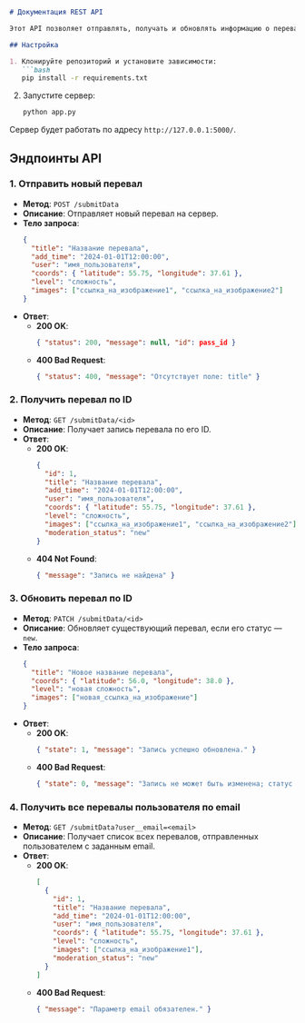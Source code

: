 
```markdown
# Документация REST API

Этот API позволяет отправлять, получать и обновлять информацию о перевалах.

## Настройка

1. Клонируйте репозиторий и установите зависимости:
   ```bash
   pip install -r requirements.txt
   ```
2. Запустите сервер:
   ```bash
   python app.py
   ```

Сервер будет работать по адресу `http://127.0.0.1:5000/`.

## Эндпоинты API

### 1. Отправить новый перевал

- **Метод**: `POST /submitData`
- **Описание**: Отправляет новый перевал на сервер.
- **Тело запроса**:
  ```json
  {
    "title": "Название перевала",
    "add_time": "2024-01-01T12:00:00",
    "user": "имя_пользователя",
    "coords": { "latitude": 55.75, "longitude": 37.61 },
    "level": "сложность",
    "images": ["ссылка_на_изображение1", "ссылка_на_изображение2"]
  }
  ```
- **Ответ**:
  - **200 OK**: 
    ```json
    { "status": 200, "message": null, "id": pass_id }
    ```
  - **400 Bad Request**:
    ```json
    { "status": 400, "message": "Отсутствует поле: title" }
    ```

### 2. Получить перевал по ID

- **Метод**: `GET /submitData/<id>`
- **Описание**: Получает запись перевала по его ID.
- **Ответ**:
  - **200 OK**:
    ```json
    {
      "id": 1,
      "title": "Название перевала",
      "add_time": "2024-01-01T12:00:00",
      "user": "имя_пользователя",
      "coords": { "latitude": 55.75, "longitude": 37.61 },
      "level": "сложность",
      "images": ["ссылка_на_изображение1", "ссылка_на_изображение2"],
      "moderation_status": "new"
    }
    ```
  - **404 Not Found**:
    ```json
    { "message": "Запись не найдена" }
    ```

### 3. Обновить перевал по ID

- **Метод**: `PATCH /submitData/<id>`
- **Описание**: Обновляет существующий перевал, если его статус — `new`.
- **Тело запроса**:
  ```json
  {
    "title": "Новое название перевала",
    "coords": { "latitude": 56.0, "longitude": 38.0 },
    "level": "новая сложность",
    "images": ["новая_ссылка_на_изображение"]
  }
  ```
- **Ответ**:
  - **200 OK**:
    ```json
    { "state": 1, "message": "Запись успешно обновлена." }
    ```
  - **400 Bad Request**:
    ```json
    { "state": 0, "message": "Запись не может быть изменена; статус не 'new'." }
    ```

### 4. Получить все перевалы пользователя по email

- **Метод**: `GET /submitData?user__email=<email>`
- **Описание**: Получает список всех перевалов, отправленных пользователем с заданным email.
- **Ответ**:
  - **200 OK**:
    ```json
    [
      {
        "id": 1,
        "title": "Название перевала",
        "add_time": "2024-01-01T12:00:00",
        "user": "имя_пользователя",
        "coords": { "latitude": 55.75, "longitude": 37.61 },
        "level": "сложность",
        "images": ["ссылка_на_изображение1"],
        "moderation_status": "new"
      }
    ]
    ```
  - **400 Bad Request**:
    ```json
    { "message": "Параметр email обязателен." }
    ```
```

